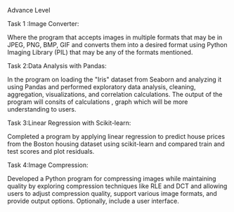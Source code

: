Advance Level 

Task 1 :Image Converter:

Where the  program that accepts images in multiple formats that may be in JPEG, PNG, BMP, GIF and converts them into a desired format using Python Imaging Library (PIL) that may be any of the formats mentioned.


Task 2:Data Analysis with Pandas:

In the program on loading  the "Iris" dataset from Seaborn and analyzing it using Pandas and performed exploratory data analysis, cleaning, aggregation, visualizations, and correlation calculations.
The output of the program will consits of calculations , graph which will be more understanding to users.


Task 3:Linear Regression with Scikit-learn:

Completed a program by applying linear regression to predict house prices from the Boston housing dataset using scikit-learn and compared train and test scores and plot residuals.

Task 4:Image Compression:

Developed a Python program for compressing images while maintaining quality by exploring compression techniques like RLE and DCT and allowing  users to adjust compression quality, support various image formats, and provide output options. Optionally, include a user interface.  

